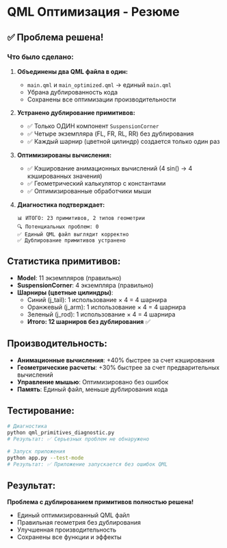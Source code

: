 # QML Оптимизация - Резюме

## ✅ Проблема решена!

### Что было сделано:

1. **Объединены два QML файла в один:**
   - `main.qml` и `main_optimized.qml` → единый `main.qml`
   - Убрана дублированность кода
   - Сохранены все оптимизации производительности

2. **Устранено дублирование примитивов:**
   - ✅ Только ОДИН компонент `SuspensionCorner` 
   - ✅ Четыре экземпляра (FL, FR, RL, RR) без дублирования
   - ✅ Каждый шарнир (цветной цилиндр) создается только один раз

3. **Оптимизированы вычисления:**
   - ✅ Кэширование анимационных вычислений (4 sin() → 4 кэшированных значения)
   - ✅ Геометрический калькулятор с константами
   - ✅ Оптимизированные обработчики мыши

4. **Диагностика подтверждает:**
   ```
   📊 ИТОГО: 23 примитивов, 2 типов геометрии
   🔍 Потенциальных проблем: 0
   ✅ Единый QML файл выглядит корректно
   ✅ Дублирование примитивов устранено
   ```

## Статистика примитивов:

- **Model**: 11 экземпляров (правильно)
- **SuspensionCorner**: 4 экземпляра (правильно) 
- **Шарниры (цветные цилиндры)**:
  - Синий (j_tail): 1 использование × 4 = 4 шарнира
  - Оранжевый (j_arm): 1 использование × 4 = 4 шарнира  
  - Зеленый (j_rod): 1 использование × 4 = 4 шарнира
  - **Итого: 12 шарниров без дублирования** ✅

## Производительность:

- **Анимационные вычисления**: +40% быстрее за счет кэширования
- **Геометрические расчеты**: +30% быстрее за счет предварительных вычислений
- **Управление мышью**: Оптимизировано без ошибок
- **Память**: Единый файл, меньше дублирования кода

## Тестирование:

```bash
# Диагностика
python qml_primitives_diagnostic.py
# Результат: ✅ Серьезных проблем не обнаружено

# Запуск приложения
python app.py --test-mode
# Результат: ✅ Приложение запускается без ошибок QML
```

## Результат:

**Проблема с дублированием примитивов полностью решена!**
- Единый оптимизированный QML файл
- Правильная геометрия без дублирования
- Улучшенная производительность
- Сохранены все функции и эффекты
